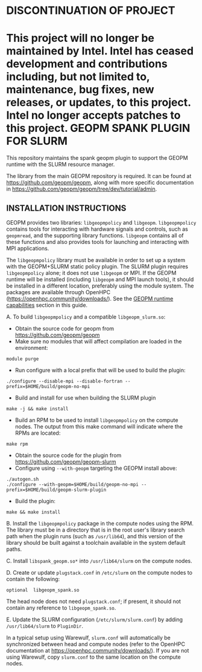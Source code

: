 # DISCONTINUATION OF PROJECT #
This project will no longer be maintained by Intel.
Intel has ceased development and contributions including, but not limited to, maintenance, bug fixes, new releases, or updates, to this project.
Intel no longer accepts patches to this project.
GEOPM SPANK PLUGIN FOR SLURM
============================

This repository maintains the spank geopm plugin to support the GEOPM
runtime with the SLURM resource manager.

The library from the main GEOPM repository is required.  It can be
found at <https://github.com/geopm/geopm>, along with more specific
documentation in
<https://github.com/geopm/geopm/tree/dev/tutorial/admin>.


INSTALLATION INSTRUCTIONS
-------------------------
GEOPM provides two libraries: `libgeopmpolicy` and `libgeopm`. `libgeopmpolicy`
contains tools for interacting with hardware signals and controls, such as
`geopmread`, and the supporting library functions. `libgeopm` contains all of
these functions and also provides tools for launching and interacting with MPI
applications.

The `libgeopmpolicy` library must be available in order to set up a system with
the GEOPM+SLURM static policy plugin. The SLURM plugin requires
`libgeopmpolicy` alone; it does not use `libgeopm` or MPI. If the GEOPM runtime
will be installed (including `libgeopm` and MPI launch tools), it should be
installed in a different location, preferably using the module system. The
packages are available through OpenHPC
(<https://openhpc.community/downloads/>). See the [GEOPM runtime
capabilities](#2-geopm-runtime-capabilities) section in this guide.

A.  To build `libgeopmpolicy` and a compatible `libgeopm_slurm.so`:
* Obtain the source code for geopm from <https://github.com/geopm/geopm>
* Make sure no modules that will affect compilation are loaded in the
  environment:
```
module purge
```
* Run configure with a local prefix that will be used to build the plugin:
```
./configure --disable-mpi --disable-fortran --prefix=$HOME/build/geopm-no-mpi
```
* Build and install for use when building the SLURM plugin
```
make -j && make install
```
* Build an RPM to be used to install `libgeopmpolicy` on the compute nodes.
  The output from this make command will indicate where the RPMs are located:
```
make rpm
```
* Obtain the source code for the plugin from <https://github.com/geopm/geopm-slurm>
* Configure using `--with-geopm` targeting the GEOPM install above:
```
./autogen.sh
./configure --with-geopm=$HOME/build/geopm-no-mpi --prefix=$HOME/build/geopm-slurm-plugin
```
* Build the plugin:
```
make && make install
```
B.  Install the `libgeopmpolicy` package in the compute nodes using the RPM.
The library must be in a directory that is in the root user's library search
path when the plugin runs (such as `/usr/lib64`), and this version of the
library should be built against a toolchain available in the system default
paths.

C.  Install `libspank_geopm.so*` into `/usr/lib64/slurm` on the compute nodes.

D.  Create or update `plugstack.conf` in `/etc/slurm` on the compute nodes
to contain the following:
```
optional  libgeopm_spank.so
```
The head node does not need `plugstack.conf`; if present, it should not
contain any reference to `libgeopm_spank.so`.

E.  Update the SLURM configuration (`/etc/slurm/slurm.conf`) by adding
`/usr/lib64/slurm` to `PluginDir`.

In a typical setup using Warewulf, `slurm.conf` will automatically be
synchronized between head and compute nodes (refer to the OpenHPC documentation
at <https://openhpc.community/downloads/>). If you are not using Warewulf, copy
`slurm.conf` to the same location on the compute nodes.
